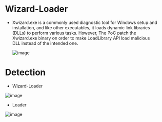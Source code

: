 # Wizard-Loader

* Xwizard.exe is a commonly used diagnostic tool for Windows setup and installation, and like other executables, it loads dynamic link libraries (DLLs) 
to perform various tasks. However, The PoC patch the Xwizard.exe binary on order to make LoadLibrary API load malicious DLL instead of the intended one.

  ![image](https://user-images.githubusercontent.com/60795188/218910696-f9800828-833b-4354-aa57-3aeeb9a16caf.png)
  
  
 # Detection
 
 * Wizard-Loader
 
 ![image](https://user-images.githubusercontent.com/60795188/218912045-76223eb7-98c4-413f-b3d8-4b8c207067f8.png)

 * Loader
 
 ![image](https://user-images.githubusercontent.com/60795188/218912161-69e3fc4c-e652-444b-9b00-d8c82a7c4561.png)
